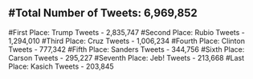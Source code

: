 #Total Number of Tweets: 6,969,852 
---
#First Place: Trump Tweets - 2,835,747
#Second Place: Rubio Tweets - 1,294,010
#Third Place: Cruz Tweets - 1,006,234
#Fourth Place: Clinton Tweets - 777,342
#Fifth Place: Sanders Tweets - 344,756
#Sixth Place: Carson Tweets - 295,227
#Seventh Place: Jeb! Tweets - 213,668
#Last Place: Kasich Tweets - 203,845

